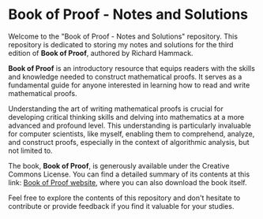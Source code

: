 # Book of Proof - Notes and Solutions

Welcome to the "Book of Proof - Notes and Solutions" repository. This
repository is dedicated to storing my notes and solutions for the
third edition of **Book of Proof**, authored by Richard Hammack.

**Book of Proof** is an introductory resource that equips readers with
the skills and knowledge needed to construct mathematical proofs. It
serves as a fundamental guide for anyone interested in learning how to
read and write mathematical proofs.

Understanding the art of writing mathematical proofs is crucial for
developing critical thinking skills and delving into mathematics at a
more advanced and profound level. This understanding is particularly
invaluable for computer scientists, like myself, enabling them to
comprehend, analyze, and construct proofs, especially in the context
of algorithmic analysis, but not limited to.

The book, **Book of Proof**, is generously available under the
Creative Commons License. You can find a detailed summary of its
contents at this link: [Book of Proof
website](https://www.people.vcu.edu/~rhammack/BookOfProof/), where you
can also download the book itself.

Feel free to explore the contents of this repository and don't
hesitate to contribute or provide feedback if you find it valuable for
your studies.

